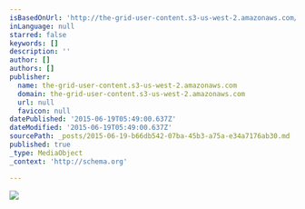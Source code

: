 ```yaml
---
isBasedOnUrl: 'http://the-grid-user-content.s3-us-west-2.amazonaws.com/4fd6e103-1196-4610-a5ad-7c393ff4f541.jpg'
inLanguage: null
starred: false
keywords: []
description: ''
author: []
authors: []
publisher:
  name: the-grid-user-content.s3-us-west-2.amazonaws.com
  domain: the-grid-user-content.s3-us-west-2.amazonaws.com
  url: null
  favicon: null
datePublished: '2015-06-19T05:49:00.637Z'
dateModified: '2015-06-19T05:49:00.637Z'
sourcePath: _posts/2015-06-19-b66db542-07ba-45b3-a75a-e34a7176ab30.md
published: true
_type: MediaObject
_context: 'http://schema.org'

---
```

![](http://the-grid-user-content.s3-us-west-2.amazonaws.com/4fd6e103-1196-4610-a5ad-7c393ff4f541.jpg)